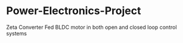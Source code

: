 # Power-Electronics-Project
Zeta Converter Fed BLDC motor in both open and closed loop control systems
